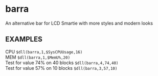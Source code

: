 # barra
An alternative bar for LCD Smartie with more styles and modern looks


EXAMPLES
--------
CPU 								`$dll(barra,1,$SysCPUUsage,16)`\
MEM 								`$dll(barra,1,$MemU%,20)`\
Test for value 74% on 40 blocks 	`$dll(barra,4,74,40)`\
Test for value 57% on 10 blocks 	`$dll(barra,3,57,10)`
